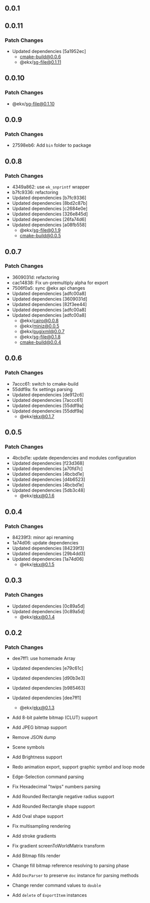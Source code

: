 ## 0.0.1

## 0.0.11

### Patch Changes

- Updated dependencies [5a1952ec]
  - cmake-build@0.0.6
  - @ekx/sg-file@0.1.11

## 0.0.10

### Patch Changes

- @ekx/sg-file@0.1.10

## 0.0.9

### Patch Changes

- 27598eb6: Add `bin` folder to package

## 0.0.8

### Patch Changes

- 4349a862: use `ek_snprintf` wrapper
- b7fc9336: refactoring
- Updated dependencies [b7fc9336]
- Updated dependencies [8bd2c87b]
- Updated dependencies [c2684e0e]
- Updated dependencies [326e845d]
- Updated dependencies [26fa74d6]
- Updated dependencies [a08fb558]
  - @ekx/sg-file@0.1.9
  - cmake-build@0.0.5

## 0.0.7

### Patch Changes

- 3609031d: refactoring
- cac14838: Fix un-premultiply alpha for export
- 7506f0a5: sync @ekx api changes
- Updated dependencies [adfc00a8]
- Updated dependencies [3609031d]
- Updated dependencies [82f3ee44]
- Updated dependencies [adfc00a8]
- Updated dependencies [adfc00a8]
  - @ekx/cairo@0.0.8
  - @ekx/miniz@0.0.5
  - @ekx/pugixml@0.0.7
  - @ekx/sg-file@0.1.8
  - cmake-build@0.0.4

## 0.0.6

### Patch Changes

- 7accc61: switch to cmake-build
- 55ddf9a: fix settings parsing
- Updated dependencies [de912c6]
- Updated dependencies [7accc61]
- Updated dependencies [55ddf9a]
- Updated dependencies [55ddf9a]
  - @ekx/ekx@0.1.7

## 0.0.5

### Patch Changes

- 4bcbd1e: update dependencies and modules configuration
- Updated dependencies [f23d368]
- Updated dependencies [a70fd7c]
- Updated dependencies [4bcbd1e]
- Updated dependencies [d4b6523]
- Updated dependencies [4bcbd1e]
- Updated dependencies [5db3c48]
  - @ekx/ekx@0.1.6

## 0.0.4

### Patch Changes

- 84239f3: minor api renaming
- 1a74d06: update dependencies
- Updated dependencies [84239f3]
- Updated dependencies [29b4dd3]
- Updated dependencies [1a74d06]
  - @ekx/ekx@0.1.5

## 0.0.3

### Patch Changes

- Updated dependencies [0c89a5d]
- Updated dependencies [0c89a5d]
  - @ekx/ekx@0.1.4

## 0.0.2

### Patch Changes

- dee7ff1: use homemade Array
- Updated dependencies [e79c61c]
- Updated dependencies [d90b3e3]
- Updated dependencies [b985463]
- Updated dependencies [dee7ff1]

  - @ekx/ekx@0.1.3

- Add 8-bit palette bitmap (CLUT) support
- Add JPEG bitmap support
- Remove JSON dump
- Scene symbols
- Add Brightness support
- Redo animation export, support graphic symbol and loop mode
- Edge-Selection command parsing
- Fix Hexadecimal "twips" numbers parsing
- Add Rounded Rectangle negative radius support
- Add Rounded Rectangle shape support
- Add Oval shape support
- Fix multisampling rendering
- Add stroke gradients
- Fix gradient screenToWorldMatrix transform
- Add Bitmap fills render
- Change fill bitmap reference resolving to parsing phase
- Add `DocParser` to preserve `doc` instance for parsing methods
- Change render command values to `double`
- Add `delete` of `ExportItem` instances
